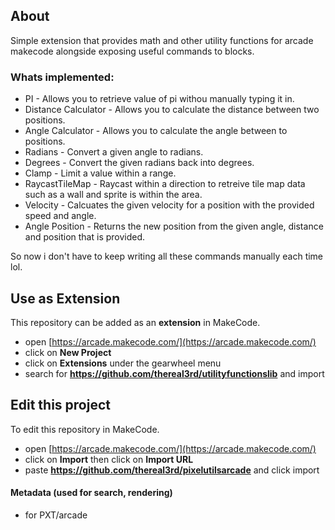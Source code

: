 ## About 
Simple extension that provides math and other utility functions for arcade makecode alongside exposing useful commands to blocks.

### Whats implemented:
* PI - Allows you to retrieve value of pi withou manually typing it in.
* Distance Calculator -  Allows you to calculate the distance between two positions.
* Angle Calculator - Allows you to calculate the angle between to positions.
* Radians - Convert a given angle to radians.
* Degrees - Convert the given radians back into degrees.
* Clamp - Limit a value within a range.
* RaycastTileMap - Raycast within a direction to retreive tile map data such as a wall and sprite is within the area.
* Velocity - Calcuates the given velocity for a position with the provided speed and angle.
* Angle Position - Returns the new position from the given angle, distance and position that is provided.  

So now i don't have to keep writing all these commands manually each time lol.

## Use as Extension

This repository can be added as an **extension** in MakeCode.

* open [https://arcade.makecode.com/](https://arcade.makecode.com/)
* click on **New Project**
* click on **Extensions** under the gearwheel menu
* search for **https://github.com/thereal3rd/utilityfunctionslib** and import

## Edit this project

To edit this repository in MakeCode.

* open [https://arcade.makecode.com/](https://arcade.makecode.com/)
* click on **Import** then click on **Import URL**
* paste **https://github.com/thereal3rd/pixelutilsarcade** and click import

#### Metadata (used for search, rendering)

* for PXT/arcade
<script src="https://makecode.com/gh-pages-embed.js"></script><script>makeCodeRender("{{ site.makecode.home_url }}", "{{ site.github.owner_name }}/{{ site.github.repository_name }}");</script>
